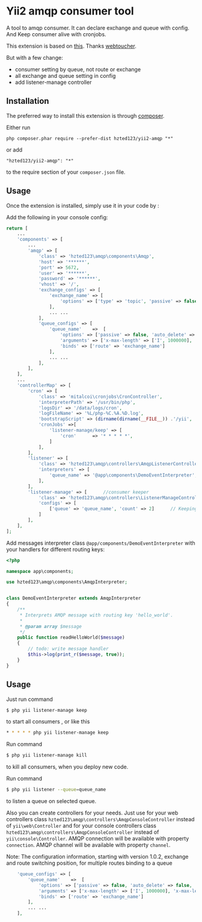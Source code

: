 Yii2 amqp consumer tool
=======================
A tool to amqp consumer.
It can declare exchange and queue with config.
And Keep consumer alive with cronjobs.

This extension is based on [this](https://github.com/webtoucher/yii2-amqp).
Thanks [webtoucher](https://github.com/webtoucher/).

But with a few change:

- consumer setting by queue, not route or exchange
- all exchange and queue setting in config
- add listener-manage controller

Installation
------------

The preferred way to install this extension is through [composer](http://getcomposer.org/download/).

Either run

```
php composer.phar require --prefer-dist hzted123/yii2-amqp "*"
```

or add

```
"hzted123/yii2-amqp": "*"
```

to the require section of your `composer.json` file.


Usage
-----

Once the extension is installed, simply use it in your code by  :

Add the following in your console config:

```php
return [
    ...
    'components' => [
        ...
        'amqp' => [
            'class' => 'hzted123\amqp\components\Amqp',
            'host' => '******',
            'port' => 5672,
            'user' => '******',
            'password' => '******',
            'vhost' => '/',
            'exchange_configs' => [
                'exchange_name' => [
                    'options' => ['type' => 'topic', 'passive' => false, 'auto_delete' => false, 'durable' => true ],
                ],
                ... ...
            ],
            'queue_configs' => [
                'queue_name'    =>  [
                    'options' => ['passive' => false, 'auto_delete' => false, 'durable' => true, 'exclusive' => false],
                    'arguments' => ['x-max-length' => ['I', 1000000], 'x-max-length-bytes' => ['I', 300485760]],
                    'binds' => ['route' => 'exchange_name']
                ],
                ... ... 
            ],
        ],
    ],
    ...
    'controllerMap' => [
        'cron' => [
            'class' => 'mitalcoi\cronjobs\CronController',
            'interpreterPath' => '/usr/bin/php',
            'logsDir' => '/data/logs/cron',
            'logFileName' => '%L/php-%C.%A.%D.log',
            'bootstrapScript' => (dirname(dirname(__FILE__)) .'/yii',
            'cronJobs' =>[
                'listener-manage/keep' => [
                    'cron'      => '* * * * *',
                ]
            ],
        ],
        'listener' => [
            'class' => 'hzted123\amqp\controllers\AmqpListenerController',
            'interpreters' => [
                'queue_name' => '@app\components\DemoEventInterpreter', // interpreters for each queue
            ],
        ],
        'listener-manage' => [      //consumer keeper
            'class' => 'hzted123\amqp\controllers\ListenerManageController',
            'configs' => [
                ['queue' => 'queue_name', 'count' => 2]      // Keeping the number of consumers
            ]
        ],
    ],
];
```

Add messages interpreter class `@app/components/DemoEventInterpreter` with your handlers for different routing keys:

```php
<?php

namespace app\components;

use hzted123\amqp\components\AmqpInterpreter;


class DemoEventInterpreter extends AmqpInterpreter
{
    /**
     * Interprets AMQP message with routing key 'hello_world'.
     *
     * @param array $message
     */
    public function readHelloWorld($message)
    {
        // todo: write message handler
        $this->log(print_r($message, true));
    }
}
```

## Usage

Just run command 

```bash
$ php yii listener-manage keep
```

to start all consumers , or like this

```bash
* * * * * php yii listener-manage keep
```

Run command

```bash
$ php yii listener-manage kill
```

to kill all consumers, when you deploy new code.

Run command

```bash
$ php yii listener --queue=queue_name
```

to listen a queue on selected queue.

Also you can create controllers for your needs. Just use for your web controllers class
`hzted123\amqp\controllers\AmqpConsoleController` instead of `yii\web\Controller` and for your console controllers
class `hzted123\amqp\controllers\AmqpConsoleController` instead of `yii\console\Controller`. AMQP connection will be
available with property `connection`. AMQP channel will be available with property `channel`.

Note: The configuration information, starting with version 1.0.2, exchange and route switching position, for multiple routes binding to a queue
```php
    'queue_configs' => [
        'queue_name'    =>  [
            'options' => ['passive' => false, 'auto_delete' => false, 'durable' => true, 'exclusive' => false],
            'arguments' => ['x-max-length' => ['I', 1000000], 'x-max-length-bytes' => ['I', 300485760]],
            'binds' => ['route' => 'exchange_name']
        ],
        ... ... 
    ],
```